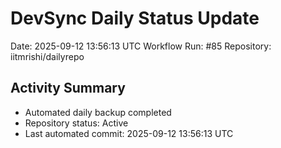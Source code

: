 # DevSync Daily Status Update
Date: 2025-09-12 13:56:13 UTC
Workflow Run: #85
Repository: iitmrishi/dailyrepo

## Activity Summary
- Automated daily backup completed
- Repository status: Active
- Last automated commit: 2025-09-12 13:56:13 UTC

